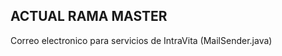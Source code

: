 ACTUAL RAMA MASTER
------------------
Correo electronico para servicios de IntraVita (MailSender.java)

